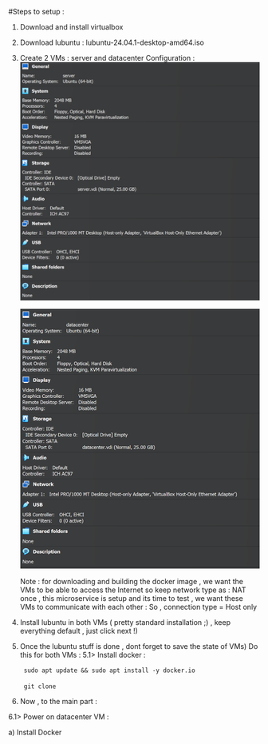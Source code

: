 #Steps to setup : 

1) Download and install virtualbox
2) Download lubuntu : lubuntu-24.04.1-desktop-amd64.iso
3) Create 2 VMs : server and datacenter
   Configuration :
   ![Alt Text](images/server.png)
   
   ![Alt Text](images/datacenter.png)

   Note : for downloading and building the docker image , we want the VMs to be able to access the Internet so keep network type as  : NAT
          once , this microservice is setup and its time to test , we want these VMs to communicate with each other : So , connection type = Host only

4) Install lubuntu in both VMs ( pretty standard installation ;) , keep everything default , just click next !)
5) Once the lubuntu stuff is done , dont forget to save the state of VMs)
   Do this for both VMs :
   5.1> Install docker :
   
        sudo apt update && sudo apt install -y docker.io
   
        git clone 
   
7) Now , to the main part :

6.1> Power on datacenter VM : 

a) Install Docker
   
